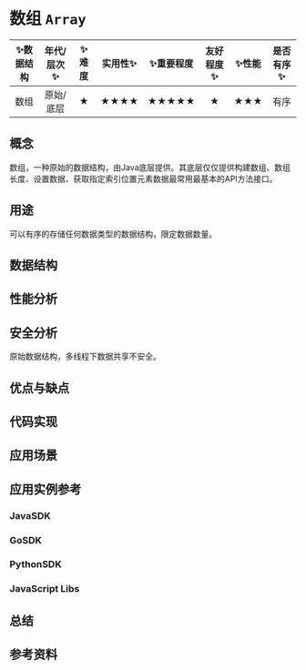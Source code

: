 # 数组 `Array`

| :sparkles:数据结构 | 年代/层次:sparkles: | :sparkles:难度 | 实用性:sparkles: | :sparkles:重要程度 | 友好程度:sparkles: | :sparkles:性能 | 是否有序:sparkles: |
| :----------------: | :-----------------: | :------------: | :--------------: | :----------------: | :----------------: | :------------: | :----------------: |
|        数组        |      原始/底层      |       ★        |       ★★★★       |       ★★★★★        |         ★          |      ★★★       |        有序        |

## 概念

数组，一种原始的数据结构，由Java底层提供。其底层仅仅提供构建数组、数组长度、设置数据、获取指定索引位置元素数据最常用最基本的API方法接口。

## 用途

可以有序的存储任何数据类型的数据结构，限定数据数量。

## 数据结构



## 性能分析



## 安全分析

原始数据结构，多线程下数据共享不安全。

## 优点与缺点



## 代码实现



## 应用场景



## 应用实例参考

### JavaSDK

### GoSDK

### PythonSDK

### JavaScript Libs



## 总结



## 参考资料





